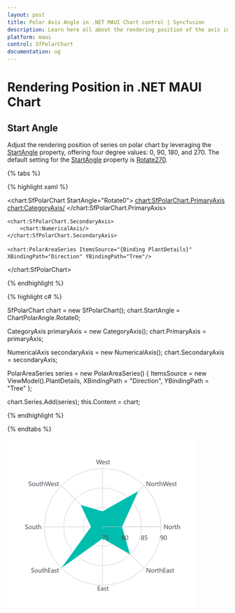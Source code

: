 ```yaml
---
layout: post
title: Polar Axis Angle in .NET MAUI Chart control | Syncfusion
description: Learn here all about the rendering position of the axis in the Syncfusion .NET MAUI Chart (SfPolarChart) control.
platform: maui
control: SfPolarChart
documentation: ug
---
```


# Rendering Position in .NET MAUI Chart

## Start Angle

Adjust the rendering position of series on polar chart by leveraging the [StartAngle](https://help.syncfusion.com/cr/maui/Syncfusion.Maui.Charts.SfPolarChart.html#Syncfusion_Maui_Charts_SfPolarChart_StartAngle) property, offering four degree values: 0, 90, 180, and 270. The default setting for the [StartAngle](https://help.syncfusion.com/cr/maui/Syncfusion.Maui.Charts.SfPolarChart.html#Syncfusion_Maui_Charts_SfPolarChart_StartAngle) property is [Rotate270](https://help.syncfusion.com/cr/maui/Syncfusion.Maui.Charts.ChartPolarAngle.html#Syncfusion_Maui_Charts_ChartPolarAngle_Rotate270).

{% tabs %}

{% highlight xaml %}

<chart:SfPolarChart StartAngle="Rotate0">
    <chart:SfPolarChart.PrimaryAxis>
        <chart:CategoryAxis/>
    </chart:SfPolarChart.PrimaryAxis>

    <chart:SfPolarChart.SecondaryAxis>
        <chart:NumericalAxis/>
    </chart:SfPolarChart.SecondaryAxis>   

    <chart:PolarAreaSeries ItemsSource="{Binding PlantDetails}" XBindingPath="Direction" YBindingPath="Tree"/>  
</chart:SfPolarChart>

{% endhighlight %}

{% highlight c# %}

SfPolarChart chart = new SfPolarChart();
chart.StartAngle = ChartPolarAngle.Rotate0;

CategoryAxis primaryAxis = new CategoryAxis();
chart.PrimaryAxis = primaryAxis;

NumericalAxis secondaryAxis = new NumericalAxis();
chart.SecondaryAxis = secondaryAxis;

PolarAreaSeries series = new PolarAreaSeries()
{
    ItemsSource = new ViewModel().PlantDetails,
    XBindingPath = "Direction",
    YBindingPath = "Tree"
};

chart.Series.Add(series);
this.Content = chart;

{% endhighlight %}

{% endtabs %}

![Polar Start Angle](Rendering-Position_Images/Start_Angle.png)